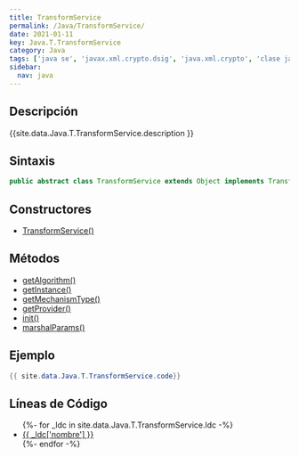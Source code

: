 ```yaml
---
title: TransformService
permalink: /Java/TransformService/
date: 2021-01-11
key: Java.T.TransformService
category: Java
tags: ['java se', 'javax.xml.crypto.dsig', 'java.xml.crypto', 'clase java', 'Java 1.6']
sidebar: 
  nav: java
---
```


## Descripción
{{site.data.Java.T.TransformService.description }}

## Sintaxis
~~~java
public abstract class TransformService extends Object implements Transform
~~~

## Constructores
* [TransformService()](/Java/TransformService/TransformService/)

## Métodos
* [getAlgorithm()](/Java/TransformService/getAlgorithm)
* [getInstance()](/Java/TransformService/getInstance)
* [getMechanismType()](/Java/TransformService/getMechanismType)
* [getProvider()](/Java/TransformService/getProvider)
* [init()](/Java/TransformService/init)
* [marshalParams()](/Java/TransformService/marshalParams)

## Ejemplo
~~~java
{{ site.data.Java.T.TransformService.code}}
~~~

## Líneas de Código
<ul>
{%- for _ldc in site.data.Java.T.TransformService.ldc -%}
   <li>
       <a href="{{_ldc['url'] }}">{{ _ldc['nombre'] }}</a>
   </li>
{%- endfor -%}
</ul>
